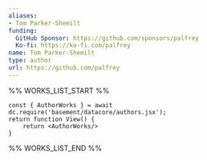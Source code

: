 ```yaml
---
aliases:
- Tom Parker-Shemilt
funding:
  GitHub Sponsor: https://github.com/sponsors/palfrey
  Ko-fi: https://ko-fi.com/palfrey
name: Tom Parker-Shemilt
type: author
url: https://github.com/palfrey
---
```



%% WORKS_LIST_START %%

```datacorejsx
const { AuthorWorks } = await dc.require('basement/datacore/authors.jsx');
return function View() {
    return <AuthorWorks/>
}
```
%% WORKS_LIST_END %%